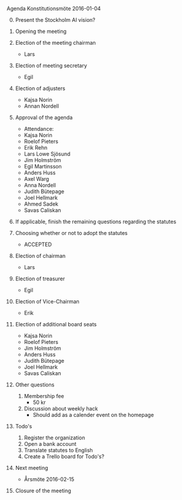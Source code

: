 Agenda Konstitutionsmöte 2016-01-04

0. Present the Stockholm AI vision?

1. Opening the meeting

2. Election of the meeting chairman
    - Lars

3. Election of meeting secretary
    - Egil

4. Election of adjusters
    - Kajsa Norin
    - Annan Nordell

5. Approval of the agenda
    - Attendance:
    - Kajsa Norin
    - Roelof Pieters
    - Erik Rehn
    - Lars Lowe Sjösund
    - Jim Holmström
    - Egil Martinsson
    - Anders Huss
    - Axel Warg
    - Anna Nordell
    - Judith Bütepage
    - Joel Hellmark
    - Ahmed Sadek
    - Savas Caliskan

6. If applicable, finish the remaining questions regarding the statutes

7. Choosing whether or not to adopt the statutes
    - ACCEPTED

8. Election of chairman
    - Lars

9. Election of treasurer
    - Egil

10. Election of Vice-Chairman
    - Erik

11. Election of additional board seats
    - Kajsa Norin
    - Roelof Pieters
    - Jim Holmström
    - Anders Huss
    - Judith Bütepage
    - Joel Hellmark
    - Savas Caliskan

12. Other questions
    1. Membership fee
        - 50 kr
    2. Discussion about weekly hack
        - Should add as a calender event on the homepage

13. Todo's
    1. Register the organization
    2. Open a bank account
    3. Translate statutes to English
    4. Create a Trello board for Todo's?

14. Next meeting
    - Årsmöte 2016-02-15

15. Closure of the meeting
